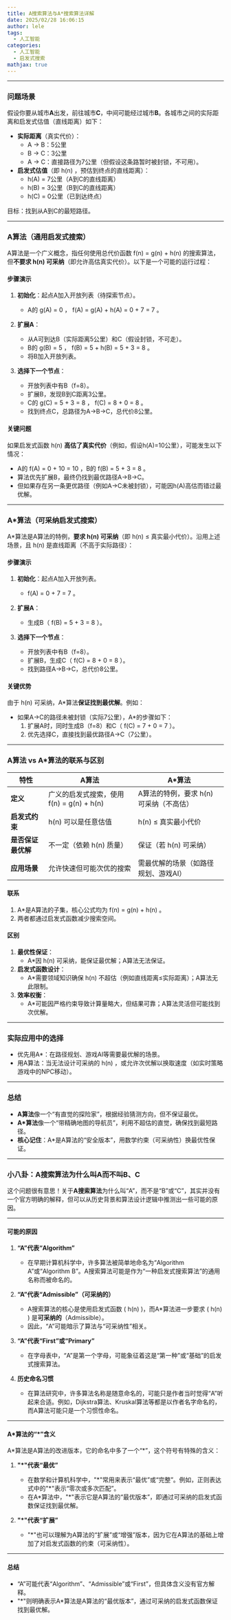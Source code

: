 ```yaml
---
title: A搜索算法与A*搜索算法详解
date: 2025/02/28 16:06:15
author: lele
tags:
  - 人工智能
categories:
  - 人工智能
  - 启发式搜索
mathjax: true
---
```

---

### **问题场景**
假设你要从城市**A**出发，前往城市**C**，中间可能经过城市**B**。各城市之间的实际距离和启发式估值（直线距离）如下：  
- **实际距离**（真实代价）：  
  - A → B：5公里  
  - B → C：3公里  
  - A → C：直接路径为7公里（但假设这条路暂时被封锁，不可用）。  
- **启发式估值**（即   h(n)  ，预估到终点的直线距离）：  
  - h(A) = 7公里（A到C的直线距离）  
  - h(B) = 3公里（B到C的直线距离）  
  - h(C) = 0公里（已到达终点）  

目标：找到从A到C的最短路径。

---

### **A算法（通用启发式搜索）**
A算法是一个广义概念，指任何使用总代价函数   f(n) = g(n) + h(n)   的搜索算法，但**不要求   h(n)   可采纳**（即允许高估真实代价）。以下是一个可能的运行过程：

#### **步骤演示**
1. **初始化**：起点A加入开放列表（待探索节点）。  
   - A的   g(A) = 0  ，  f(A) = g(A) + h(A) = 0 + 7 = 7  。

2. **扩展A**：  
   - 从A可到达B（实际距离5公里）和C（假设封锁，不可走）。  
   - B的   g(B) = 5  ，  f(B) = 5 + h(B) = 5 + 3 = 8  。  
   - 将B加入开放列表。

3. **选择下一个节点**：  
   - 开放列表中有B（f=8）。  
   - 扩展B，发现B到C距离3公里。  
   - C的   g(C) = 5 + 3 = 8  ，  f(C) = 8 + 0 = 8  。  
   - 找到终点C，总路径为A→B→C，总代价8公里。

#### **关键问题**
如果启发式函数   h(n)   **高估了真实代价**（例如，假设h(A)=10公里），可能发生以下情况：  
- A的   f(A) = 0 + 10 = 10  ，B的   f(B) = 5 + 3 = 8  。  
- 算法优先扩展B，最终仍找到最优路径A→B→C。  
- 但如果存在另一条更优路径（例如A→C未被封锁），可能因h(A)高估而错过最优解。

---

### **A\*算法（可采纳启发式搜索）**
A\*算法是A算法的特例，**要求   h(n)   可采纳**（即   h(n) $\leq$   真实最小代价）。沿用上述场景，且   h(n)   是直线距离（不高于实际路径）：

#### **步骤演示**
1. **初始化**：起点A加入开放列表。  
   -   f(A) = 0 + 7 = 7  。

2. **扩展A**：  
   - 生成B（  f(B) = 5 + 3 = 8  ）。

3. **选择下一个节点**：  
   - 开放列表中有B（f=8）。  
   - 扩展B，生成C（  f(C) = 8 + 0 = 8  ）。  
   - 找到路径A→B→C，总代价8公里。

#### **关键优势**
由于   h(n)   可采纳，A\*算法**保证找到最优解**。例如：  
- 如果A→C的路径未被封锁（实际7公里），A\*的步骤如下：  
  1. 扩展A时，同时生成B（f=8）和C（  f(C) = 7 + 0 = 7  ）。  
  2. 优先选择C，直接找到最优路径A→C（7公里）。

---

### **A算法 vs A\*算法的联系与区别**

| **特性**      | **A算法**                          | **A*算法**                    |
| ----------- | -------------------------------- | --------------------------- |
| **定义**      | 广义的启发式搜索，使用   f(n) = g(n) + h(n) | A算法的特例，要求   h(n)   可采纳（不高估） |
| **启发式约束**   | h(n)   可以是任意估值                   | h(n) $\leq$   真实最小代价        |
| **是否保证最优解** | 不一定（依赖   h(n)   质量）              | 保证（若   h(n)   可采纳）          |
| **应用场景**    | 允许快速但可能次优的搜索                     | 需最优解的场景（如路径规划、游戏AI）         |

#### **联系**  
1. A\*是A算法的子集，核心公式均为   f(n) = g(n) + h(n)  。  
2. 两者都通过启发式函数减少搜索空间。

#### **区别**  
1. **最优性保证**：  
   - A\*因   h(n)   可采纳，能保证最优解；A算法无法保证。  
2. **启发式函数设计**：  
   - A\*需要领域知识确保   h(n)   不超估（例如直线距离≤实际距离）；A算法无此限制。  
3. **效率权衡**：  
   - A\*可能因严格约束导致计算量略大，但结果可靠；A算法灵活但可能找到次优解。

---

### **实际应用中的选择**
- 优先用A\*：在路径规划、游戏AI等需要最优解的场景。  
- 用A算法：当无法设计可采纳的   h(n)  ，或允许次优解以换取速度（如实时策略游戏中的NPC移动）。

---

### **总结**
- **A算法**像一个“有直觉的探险家”，根据经验猜测方向，但不保证最优。  
- **A\*算法**像一个“带精确地图的导航员”，利用不超估的直觉，确保找到最短路径。  
- **核心记住**：A*是A算法的“安全版本”，用数学约束（可采纳性）换最优性保证。
---
### 小八卦：A搜索算法为什么叫A而不叫B、C

这个问题很有意思！关于**A搜索算法**为什么叫“A”，而不是“B”或“C”，其实并没有一个官方明确的解释，但可以从历史背景和算法设计逻辑中推测出一些可能的原因。

---

 #### **可能的原因**
1. **“A”代表“Algorithm”**  
   - 在早期计算机科学中，许多算法被简单地命名为“Algorithm A”或“Algorithm B”。A搜索算法可能是作为“一种启发式搜索算法”的通用名称而被命名的。

2. **“A”代表“Admissible”（可采纳的）**  
   - A搜索算法的核心是使用启发式函数 \( h(n) \)，而A*算法进一步要求 \( h(n) \) 是**可采纳的**（Admissible）。  
   - 因此，“A”可能暗示了算法与“可采纳性”相关。

3. **“A”代表“First”或“Primary”**  
   - 在字母表中，“A”是第一个字母，可能象征着这是“第一种”或“基础”的启发式搜索算法。

4. **历史命名习惯**  
   - 在算法研究中，许多算法名称是随意命名的，可能只是作者当时觉得“A”听起来合适。例如，Dijkstra算法、Kruskal算法等都是以作者名字命名的，而A算法可能只是一个习惯性命名。

---

 #### **A*算法的“\*”含义**
A\*算法是A算法的改进版本，它的命名中多了一个“\*”，这个符号有特殊的含义：  
1. **"\*"代表“最优”**  
   - 在数学和计算机科学中，"\*"常用来表示“最优”或“完整”。例如，正则表达式中的"\*"表示“零次或多次匹配”。  
   - 在A*算法中，"\*"表示它是A算法的“最优版本”，即通过可采纳的启发式函数保证找到最优解。

2. **"\*"代表“扩展”**  
   - "\*"也可以理解为A算法的“扩展”或“增强”版本，因为它在A算法的基础上增加了对启发式函数的约束（可采纳性）。

---

 #### **总结**
- “A”可能代表“Algorithm”、“Admissible”或“First”，但具体含义没有官方解释。  
- "\*"则明确表示A*算法是A算法的“最优版本”，通过可采纳的启发式函数保证找到最优解。  